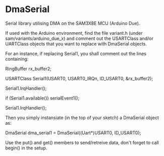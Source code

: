 # DmaSerial
Serial library utilising DMA on the SAM3X8E MCU (Arduino Due).  

If used with the Arduino environment, find the file variant.h (under sam/variants/arduino_due_x) and comment out the USARTClass and/or UARTClass objects that you want to replace with DmaSerial objects.

For an instance, if replacing Serial1, you shall comment out the lines containing:

RingBuffer rx_buffer2;

USARTClass Serial1(USART0, USART0_IRQn, ID_USART0, &rx_buffer2);

Serial1.IrqHandler();

if (Serial1.available()) serialEvent1();

Serial1.IrqHandler();

Then you simply instansiate (in the top of your sketch) a DmaSerial object as:

DmaSerial dma_serial1  = DmaSerial((Uart*)USART0, ID_USART0);

Use the put() and get() members to send/retreive data, don't forget to call begin() in the setup.
